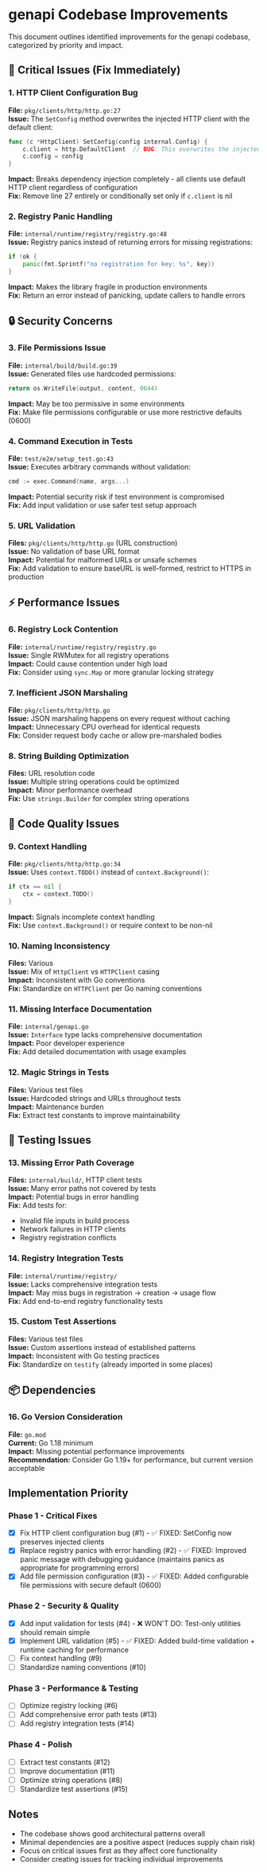 # genapi Codebase Improvements

This document outlines identified improvements for the genapi codebase, categorized by priority and impact.

## 🚨 Critical Issues (Fix Immediately)

### 1. HTTP Client Configuration Bug
**File:** `pkg/clients/http/http.go:27`  
**Issue:** The `SetConfig` method overwrites the injected HTTP client with the default client:
```go
func (c *HttpClient) SetConfig(config internal.Config) {
	c.client = http.DefaultClient  // BUG: This overwrites the injected client
	c.config = config
}
```
**Impact:** Breaks dependency injection completely - all clients use default HTTP client regardless of configuration  
**Fix:** Remove line 27 entirely or conditionally set only if `c.client` is nil

### 2. Registry Panic Handling
**File:** `internal/runtime/registry/registry.go:48`  
**Issue:** Registry panics instead of returning errors for missing registrations:
```go
if !ok {
    panic(fmt.Sprintf("no registration for key: %s", key))
}
```
**Impact:** Makes the library fragile in production environments  
**Fix:** Return an error instead of panicking, update callers to handle errors

## 🔒 Security Concerns

### 3. File Permissions Issue
**File:** `internal/build/build.go:39`  
**Issue:** Generated files use hardcoded permissions:
```go
return os.WriteFile(output, content, 0644)
```
**Impact:** May be too permissive in some environments  
**Fix:** Make file permissions configurable or use more restrictive defaults (0600)

### 4. Command Execution in Tests
**File:** `test/e2e/setup_test.go:43`  
**Issue:** Executes arbitrary commands without validation:
```go
cmd := exec.Command(name, args...)
```
**Impact:** Potential security risk if test environment is compromised  
**Fix:** Add input validation or use safer test setup approach

### 5. URL Validation
**Files:** `pkg/clients/http/http.go` (URL construction)  
**Issue:** No validation of base URL format  
**Impact:** Potential for malformed URLs or unsafe schemes  
**Fix:** Add validation to ensure baseURL is well-formed, restrict to HTTPS in production

## ⚡ Performance Issues

### 6. Registry Lock Contention
**File:** `internal/runtime/registry/registry.go`  
**Issue:** Single RWMutex for all registry operations  
**Impact:** Could cause contention under high load  
**Fix:** Consider using `sync.Map` or more granular locking strategy

### 7. Inefficient JSON Marshaling
**File:** `pkg/clients/http/http.go`  
**Issue:** JSON marshaling happens on every request without caching  
**Impact:** Unnecessary CPU overhead for identical requests  
**Fix:** Consider request body cache or allow pre-marshaled bodies

### 8. String Building Optimization
**Files:** URL resolution code  
**Issue:** Multiple string operations could be optimized  
**Impact:** Minor performance overhead  
**Fix:** Use `strings.Builder` for complex string operations

## 🧹 Code Quality Issues

### 9. Context Handling
**File:** `pkg/clients/http/http.go:34`  
**Issue:** Uses `context.TODO()` instead of `context.Background()`:
```go
if ctx == nil {
    ctx = context.TODO()
}
```
**Impact:** Signals incomplete context handling  
**Fix:** Use `context.Background()` or require context to be non-nil

### 10. Naming Inconsistency
**Files:** Various  
**Issue:** Mix of `HttpClient` vs `HTTPClient` casing  
**Impact:** Inconsistent with Go conventions  
**Fix:** Standardize on `HTTPClient` per Go naming conventions

### 11. Missing Interface Documentation
**File:** `internal/genapi.go`  
**Issue:** `Interface` type lacks comprehensive documentation  
**Impact:** Poor developer experience  
**Fix:** Add detailed documentation with usage examples

### 12. Magic Strings in Tests
**Files:** Various test files  
**Issue:** Hardcoded strings and URLs throughout tests  
**Impact:** Maintenance burden  
**Fix:** Extract test constants to improve maintainability

## 🧪 Testing Issues

### 13. Missing Error Path Coverage
**Files:** `internal/build/`, HTTP client tests  
**Issue:** Many error paths not covered by tests  
**Impact:** Potential bugs in error handling  
**Fix:** Add tests for:
- Invalid file inputs in build process
- Network failures in HTTP clients  
- Registry registration conflicts

### 14. Registry Integration Tests
**File:** `internal/runtime/registry/`  
**Issue:** Lacks comprehensive integration tests  
**Impact:** May miss bugs in registration → creation → usage flow  
**Fix:** Add end-to-end registry functionality tests

### 15. Custom Test Assertions
**Files:** Various test files  
**Issue:** Custom assertions instead of established patterns  
**Impact:** Inconsistent with Go testing practices  
**Fix:** Standardize on `testify` (already imported in some places)

## 📦 Dependencies

### 16. Go Version Consideration
**File:** `go.mod`  
**Current:** Go 1.18 minimum  
**Impact:** Missing potential performance improvements  
**Recommendation:** Consider Go 1.19+ for performance, but current version acceptable

## Implementation Priority

### Phase 1 - Critical Fixes
- [x] Fix HTTP client configuration bug (#1) - ✅ FIXED: SetConfig now preserves injected clients
- [x] Replace registry panics with error handling (#2) - ✅ FIXED: Improved panic message with debugging guidance (maintains panics as appropriate for programming errors)
- [x] Add file permission configuration (#3) - ✅ FIXED: Added configurable file permissions with secure default (0600)

### Phase 2 - Security & Quality
- [x] Add input validation for tests (#4) - ❌ WON'T DO: Test-only utilities should remain simple
- [x] Implement URL validation (#5) - ✅ FIXED: Added build-time validation + runtime caching for performance
- [ ] Fix context handling (#9)
- [ ] Standardize naming conventions (#10)

### Phase 3 - Performance & Testing
- [ ] Optimize registry locking (#6)
- [ ] Add comprehensive error path tests (#13)
- [ ] Add registry integration tests (#14)

### Phase 4 - Polish
- [ ] Extract test constants (#12)
- [ ] Improve documentation (#11)
- [ ] Optimize string operations (#8)
- [ ] Standardize test assertions (#15)

## Notes

- The codebase shows good architectural patterns overall
- Minimal dependencies are a positive aspect (reduces supply chain risk)
- Focus on critical issues first as they affect core functionality
- Consider creating issues for tracking individual improvements


